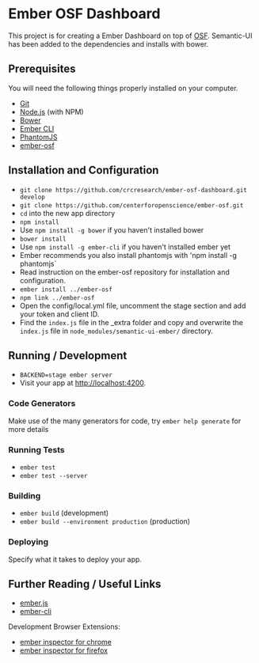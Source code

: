 # Ember OSF Dashboard

This project is for creating a Ember Dashboard on top of [OSF](http://osf.io).  Semantic-UI
has been added to the dependencies and installs with bower.  

## Prerequisites

You will need the following things properly installed on your computer.

*   [Git](http://git-scm.com/)
*   [Node.js](http://nodejs.org/) (with NPM)
*   [Bower](http://bower.io/)
*   [Ember CLI](http://ember-cli.com/)
*   [PhantomJS](http://phantomjs.org/)
*   [ember-osf](http://github.com/centerforopenscience/ember-osf.git)

## Installation and Configuration

*   `git clone https://github.com/crcresearch/ember-osf-dashboard.git develop`
*   `git clone https://github.com/centerforopenscience/ember-osf.git`
*   `cd` into the new app directory
*   `npm install`
*   Use `npm install -g bower` if you haven't installed bower
*   `bower install`
*   Use `npm install -g ember-cli` if you haven't installed ember yet
*   Ember recommends you also install phantomjs with 'npm install -g phantomjs`
*   Read instruction on the ember-osf repository for installation and configuration.
*   `ember install ../ember-osf`
*   `npm link ../ember-osf`
*   Open the config/local.yml file, uncomment the stage section and add your token and client ID.
*   Find the `index.js` file in the _extra folder and copy and overwrite the `index.js` file in
`node_modules/semantic-ui-ember/` directory.

## Running / Development

*   `BACKEND=stage ember server`
*   Visit your app at [http://localhost:4200](http://localhost:4200).

### Code Generators

Make use of the many generators for code, try `ember help generate` for more details

### Running Tests

*   `ember test`
*   `ember test --server`

### Building

*   `ember build` (development)
*   `ember build --environment production` (production)

### Deploying

Specify what it takes to deploy your app.

## Further Reading / Useful Links

*   [ember.js](http://emberjs.com/)
*   [ember-cli](http://ember-cli.com/)

Development Browser Extensions:

*   [ember inspector for
chrome](https://chrome.google.com/webstore/detail/ember-inspector/bmdblncegkenkacieihfhpjfppoconhi)
*   [ember inspector for firefox](https://addons.mozilla.org/en-US/firefox/addon/ember-inspector/)
